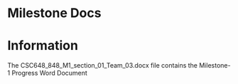 # Milestone Docs

# Information

The CSC648_848_M1_section_01_Team_03.docx file contains the Milestone-1 Progress Word Document
